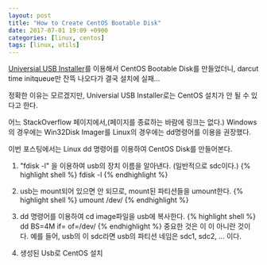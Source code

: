 ```yaml
---
layout: post
title: "How to Create CentOS Bootable Disk"
date: 2017-07-01 19:09 +0900
categories: [linux, centos]
tags: [linux, utils]
---
```


[Universial USB Installer]를 이용해서 CentOS Bootable Disk를 만들었더니,
darcut time initqueue만 잔뜩 나오다가 결국 설치에 실패...

정확한 이유는 모르겠지만, Universial USB Installer로는 CentOS 설치가 안 될 수 있다고 한다.

어느 StackOverflow 페이지에서,(페이지를 종료하는 바람에 링크는 없다.)
Windows의 경우에는 Win32Disk Imager를
Linux의 경우에는 dd명령어를 이용을 권장했다.

이번 포스팅에서는 Linux dd 명령어를 이용하여 CentOS Disk를 만들어본다.

1) "fdisk -l" 을 이용하여 usb의 장치 이름을 알아낸다. (일반적으로 sdc이다.)
{% highlight shell %}
fdisk -l
{% endhighlight %}
2) usb는 mount되어 있으면 안 되므로, mount된 파티션들을 umount한다.
{% highlight shell %}
umount /dev/<device partition name>
{% endhighlight %}
3) dd 명령어를 이용하여 cd image파일을 usb에 복사한다.
{% highlight shell %}
dd BS=4M if=<path to image file> of=/dev/<device name>
{% endhighlight %}
중요한 것은 <device name>이 <device partition name>이 아니란 것이다.
예를 들어, usb의 <device name>이 sdc라면 usb의 파티션 네임은 sdc1, sdc2, ... 이다.

4) 생성된 Usb로 CentOS 설치

[Universial USB Installer]: https://www.pendrivelinux.com/universal-usb-installer-easy-as-1-2-3/
